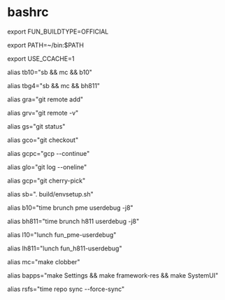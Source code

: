 # bashrc

export FUN_BUILDTYPE=OFFICIAL

export PATH=~/bin:$PATH

export USE_CCACHE=1

alias tb10="sb && mc && b10"

alias tbg4="sb && mc && bh811"

alias gra="git remote add"

alias grv="git remote -v"

alias gs="git status"

alias gco="git checkout"

alias gcpc="gcp --continue"

alias glo="git log --oneline"

alias gcp="git cherry-pick"

alias sb=". build/envsetup.sh"

alias b10="time brunch pme userdebug -j8"

alias bh811="time brunch h811 userdebug -j8"

alias l10="lunch fun_pme-userdebug"

alias lh811="lunch fun_h811-userdebug"

alias mc="make clobber"

alias bapps="make Settings && make framework-res && make SystemUI"

alias rsfs="time repo sync --force-sync"
